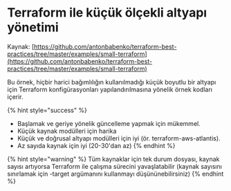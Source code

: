 # Terraform ile küçük ölçekli altyapı yönetimi

Kaynak: [https://github.com/antonbabenko/terraform-best-practices/tree/master/examples/small-terraform](https://github.com/antonbabenko/terraform-best-practices/tree/master/examples/small-terraform)

Bu örnek, hiçbir harici bağımlılığın kullanılmadığı küçük boyutlu bir altyapı için Terraform konfigürasyonları yapılandırılmasına yönelik örnek kodları içerir.

{% hint style="success" %}
* Başlamak ve geriye yönelik güncelleme yapmak için mükemmel.
* Küçük kaynak modülleri için harika
* Küçük ve doğrusal altyapı modülleri için iyi (ör. terraform-aws-atlantis).
* Az sayıda kaynak için iyi (20-30'dan az)
{% endhint %}

{% hint style="warning" %}
Tüm kaynaklar için tek durum dosyası, kaynak sayısı artıyorsa Terraform ile çalışma sürecini yavaşlatabilir (kaynak sayısını sınırlamak için -target argümanını kullanmayı düşününebilirsiniz)
{% endhint %}
